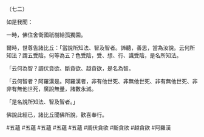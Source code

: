 （七二）

如是我聞：

一時，佛住舍衛國祇樹給孤獨園。

爾時，世尊告諸比丘：「當說所知法、智及智者。諦聽，善思，當為汝說。云何所知法？謂五受陰。何等為五？色受陰，受、想、行、識受陰，是名所知法。

「云何為智？調伏貪欲、斷貪欲、越貪欲，是名為智。

「云何智者？阿羅漢是。阿羅漢者，非有他世死、非無他世死、非有無他世死、非非有無他世死，廣說無量，諸數永滅。

「是名說所知法、智及智者。」

佛說此經已，諸比丘聞佛所說，歡喜奉行。



#五蘊
#五蘊
#五蘊
#五蘊
#五蘊
#調伏貪欲
#斷貪欲
#越貪欲
#阿羅漢
